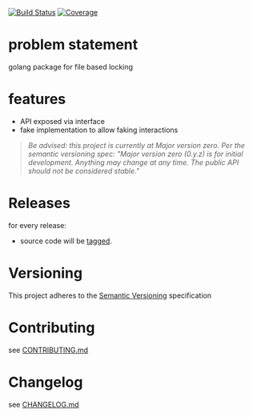 [![Build Status](https://travis-ci.org/golang-utils/lockfile.svg?branch=master)](https://travis-ci.org/golang-utils/lockfile)
[![Coverage](https://codecov.io/gh/golang-utils/lockfile/branch/master/graph/badge.svg)](https://codecov.io/gh/golang-utils/lockfile)

# problem statement

golang package for file based locking

# features

- API exposed via interface
- fake implementation to allow faking interactions

> *Be advised: this project is currently at Major version zero. Per the
> semantic versioning spec: "Major version zero (0.y.z) is for initial
> development. Anything may change at any time. The public API should
> not be considered stable."*

# Releases

for every release:

- source code will be [tagged](https://github.com/golang-utils/lockfile/tags).

# Versioning

This project adheres to the [Semantic Versioning](http://semver.org/)
specification

# Contributing

see [CONTRIBUTING.md](CONTRIBUTING.md)

# Changelog

see [CHANGELOG.md](CHANGELOG.md)
